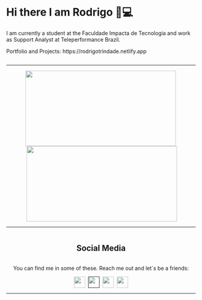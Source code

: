 <div>
  <h1>Hi there I am Rodrigo 👋💻</h1>
  <p>
    I am currently a student at the Faculdade Impacta de Tecnologia and work as Support    Analyst at Teleperformance Brazil.
  </p>
  <p>Portfolio and Projects: <a>https://rodrigotrindade.netlify.app</a></p>
</div>

<div class="wrap" style="display:flex; flex-direction: column; flex-wrap: wrap; justify-content: space-around">
  <hr>
  <div clarr="cards" style="display:flex; flex-direction: row; flex-wrap: wrap; justify-content: space-around">
    <div class="most-languages">
        <a href="https://github.com/vanpyre?tab=repositories">
          <img align="left" src="https://github-readme-stats.vercel.app/api/top-langs/?username=vanpyre&layout=compact&count_private=true" width="400" height="200"/>
        </a>
    </div>
    <div class="github-stats">
        <a href="https://github-readme-stats.vercel.app/api?username=vanpyre&show_icons=true">
          <img  align="right" src="https://github-readme-stats.vercel.app/api?username=vanpyre&show_icons=true" width="400" height="200"/>
        </a>
    </div>
  </div>









<hr>








  <div class="social-media" align="center"  style="display:flex; flex-direction: column; flex-wrap: wrap">
    <div class="h1-p" style="display:flex; flex-direction: column; flex-wrap: wrap">
      <h2 align="center" style=";text-align: center; margin-inline: 2px; font-style: bolder; font-weight: bold;">
       Social Media
      </h2>
      <p align="center"style="text-align: center; margin-inline: 2px; font-style: bold;">
        You can find me in some of these. Reach me out and let´s be a friends:
      </p>
    </div>
    <dic align="center" class="media-links" style="display:flex; flex-direction: row; flex-wrap: wrap;   align-items: center;justify-content: center;">
      <a href="https://www.freecodecamp.org/rodrigomacade">
        <img height="30" src="https://raw.githubusercontent.com/gist/Deftwun/e3756a8b518cbb354425/raw/6584db8babd6cbc4ecb35ed36f0d184a506b979e/free-code-camp-logo.svg">
      </a>&nbsp;&nbsp;
      <a href=""><img height="30" src="https://github.com/WaylonWalker/WaylonWalker/blob/main/icon/twitter.png?raw=true"></a>&nbsp;&nbsp;
      <a href="https://www.instagram.com/elirod.py/" >
        <img height="30" src="https://user-images.githubusercontent.com/37451620/118635309-cfe24280-b7a9-11eb-89fd-55e69345e871.png?raw=true">
      </a>&nbsp;&nbsp;
      <a href="https://www.linkedin.com/in/rodrigo-trindade-b05b73203/">
        <img height="30" src="https://github.com/WaylonWalker/WaylonWalker/blob/main/icon/linkedin.png?raw=true">
      </a>
    </dic>
  <hr>
  </div>
</div>